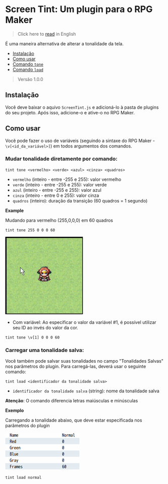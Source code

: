 # Screen Tint: Um plugin para o RPG Maker
> Click here to [read](https://github.com/caiofov/ScreenTint-RPGMaker-Plugin#readme) in English

É uma maneira alternativa de alterar a tonalidade da tela.
- [Instalação](uInstalação)
- [Como usar](#como-usar)
- [Comando `tone`](#mudar-tonalidade-diretamente-por-comando)
- [Comando `load`](#carregar-uma-tonalidade-salva)

> Versão 1.0.0

## Instalação
Você deve baixar o aquivo `ScreenTint.js` e adicioná-lo à pasta de plugins do seu projeto. Após isso, adicione-o e ative-o no RPG Maker.

## Como usar
Você pode fazer o uso de variáveis (seguindo a sintaxe do RPG Maker - `\v[<id_da_variável>]`) em todos argumentos dos comandos.

### Mudar tonalidade diretamente por comando:

```
tint tone <vermelho> <verde> <azul> <cinza> <quadros>
```

- `vermelho` (inteiro - entre -255 e 255): valor vermelho
- `verde` (inteiro - entre -255 e 255): valor verde
- `azul` (inteiro - entre -255 e 255): valor azul
- `cinza` (inteiro - entre 0 e 255): valor cinza
- `quadros` (inteiro): duração da transição (60 quadros = 1 segundo)

**Example**

Mudando para vermelho (255,0,0,0) em 60 quadros
```
tint tone 255 0 0 0 60
```
![Red](imgs/red.gif)
- Com variável:
Ao especificar o valor da variável #1, é possível utilizar seu ID ao invés do valor da cor.

```
tint tone \v[1] 0 0 0 60
``` 
 
 
### Carregar uma tonalidade salva:
Você também pode salvar suas tonalidades no campo "Tonalidades Salvas" nos parâmetros do plugin.
Para carregá-las, deverá usar o seguinte comando:

```
tint load <identificador da tonalidade salva>
```

- `identificador da tonalidade salva` (string): nome da tonalidade salva

**Atenção**: O comando diferencia letras maiúsculas e minúsculas

**Exemplo**

Carregando a tonalidade abaixo, que deve estar especificada nos parâmetros do plugin

![Saved tone](imgs/saved_tone.png)

```
tint load normal
```